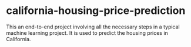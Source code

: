 # california-housing-price-prediction

This an end-to-end project involving all the necessary steps in a typical machine learning project. It is used
to predict the housing prices in California. 

